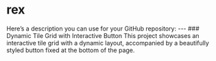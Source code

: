 # rex
Here’s a description you can use for your GitHub repository:  ---  ### Dynamic Tile Grid with Interactive Button  This project showcases an interactive tile grid with a dynamic layout, accompanied by a beautifully styled button fixed at the bottom of the page. 
